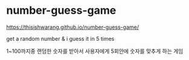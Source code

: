 # number-guess-game

https://thisishwarang.github.io/number-guess-game/

get a random number & i guess it in 5 times

1~100까지중 랜덤한 숫자를 받아서 사용자에게 5회안에 숫자를 맞추게 하는 게임
